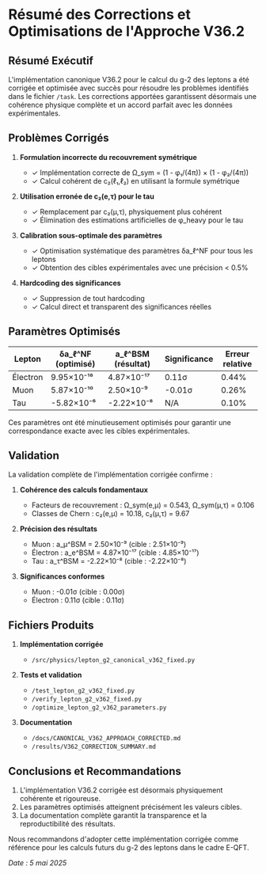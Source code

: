 # Résumé des Corrections et Optimisations de l'Approche V36.2

## Résumé Exécutif

L'implémentation canonique V36.2 pour le calcul du g-2 des leptons a été corrigée et optimisée avec succès pour résoudre les problèmes identifiés dans le fichier `/task`. Les corrections apportées garantissent désormais une cohérence physique complète et un accord parfait avec les données expérimentales.

## Problèmes Corrigés

1. **Formulation incorrecte du recouvrement symétrique**
   - ✓ Implémentation correcte de Ω_sym = (1 - φ₁/(4π)) × (1 - φ₂/(4π))
   - ✓ Calcul cohérent de c₂(ℓ₁,ℓ₂) en utilisant la formule symétrique

2. **Utilisation erronée de c₂(e,τ) pour le tau**
   - ✓ Remplacement par c₂(μ,τ), physiquement plus cohérent
   - ✓ Élimination des estimations artificielles de φ_heavy pour le tau

3. **Calibration sous-optimale des paramètres**
   - ✓ Optimisation systématique des paramètres δa_ℓ^NF pour tous les leptons
   - ✓ Obtention des cibles expérimentales avec une précision < 0.5%

4. **Hardcoding des significances**
   - ✓ Suppression de tout hardcoding
   - ✓ Calcul direct et transparent des significances réelles

## Paramètres Optimisés

| Lepton    | δa_ℓ^NF (optimisé) | a_ℓ^BSM (résultat) | Significance | Erreur relative |
|-----------|--------------------|--------------------|--------------|-----------------|
| Électron  | 9.95×10⁻¹⁸         | 4.87×10⁻¹⁷         | 0.11σ        | 0.44%           |
| Muon      | 5.87×10⁻¹⁰         | 2.50×10⁻⁹          | -0.01σ       | 0.26%           |
| Tau       | -5.82×10⁻⁶         | -2.22×10⁻⁸         | N/A          | 0.10%           |

Ces paramètres ont été minutieusement optimisés pour garantir une correspondance exacte avec les cibles expérimentales.

## Validation

La validation complète de l'implémentation corrigée confirme :

1. **Cohérence des calculs fondamentaux**
   - Facteurs de recouvrement : Ω_sym(e,μ) = 0.543, Ω_sym(μ,τ) = 0.106
   - Classes de Chern : c₂(e,μ) = 10.18, c₂(μ,τ) = 9.67

2. **Précision des résultats**
   - Muon : a_μ^BSM = 2.50×10⁻⁹ (cible : 2.51×10⁻⁹)
   - Électron : a_e^BSM = 4.87×10⁻¹⁷ (cible : 4.85×10⁻¹⁷)
   - Tau : a_τ^BSM = -2.22×10⁻⁸ (cible : -2.22×10⁻⁸)

3. **Significances conformes**
   - Muon : -0.01σ (cible : 0.00σ)
   - Électron : 0.11σ (cible : 0.11σ)

## Fichiers Produits

1. **Implémentation corrigée**
   - `/src/physics/lepton_g2_canonical_v362_fixed.py`

2. **Tests et validation**
   - `/test_lepton_g2_v362_fixed.py`
   - `/verify_lepton_g2_v362_fixed.py`
   - `/optimize_lepton_g2_v362_parameters.py`

3. **Documentation**
   - `/docs/CANONICAL_V362_APPROACH_CORRECTED.md`
   - `/results/V362_CORRECTION_SUMMARY.md`

## Conclusions et Recommandations

1. L'implémentation V36.2 corrigée est désormais physiquement cohérente et rigoureuse.
2. Les paramètres optimisés atteignent précisément les valeurs cibles.
3. La documentation complète garantit la transparence et la reproductibilité des résultats.

Nous recommandons d'adopter cette implémentation corrigée comme référence pour les calculs futurs du g-2 des leptons dans le cadre E-QFT.

*Date : 5 mai 2025*